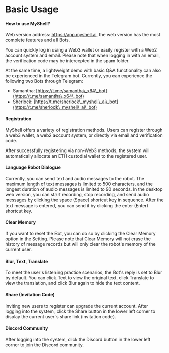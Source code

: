 # Basic Usage

#### How to use MyShell?

Web version address: https://app.myshell.ai, the web version has the most complete features and all Bots.

You can quickly log in using a Web3 wallet or easily register with a Web2 account system and email. Please note that when logging in with an email, the verification code may be intercepted in the spam folder.

At the same time, a lightweight demo with basic Q&A functionality can also be experienced in the Telegram bot. Currently, you can experience the following two Bots through Telegram:

* Samantha: [https://t.me/samantha\_x64\_bot](https://t.me/samantha\_x64\_bot)
* Sherlock: [https://t.me/sherlock\_myshell\_ai\_bot](https://t.me/sherlock\_myshell\_ai\_bot)

#### Registration

MyShell offers a variety of registration methods. Users can register through a web3 wallet, a web2 account system, or directly via email and verification code.

After successfully registering via non-Web3 methods, the system will automatically allocate an ETH custodial wallet to the registered user.

#### Language Robot Dialogue

Currently, you can send text and audio messages to the robot. The maximum length of text messages is limited to 500 characters, and the longest duration of audio messages is limited to 90 seconds. In the desktop web version, you can start recording, stop recording, and send audio messages by clicking the space (Space) shortcut key in sequence. After the text message is entered, you can send it by clicking the enter (Enter) shortcut key.

#### Clear Memory

If you want to reset the Bot, you can do so by clicking the Clear Memory option in the Setting. Please note that Clear Memory will not erase the history of message records but will only clear the robot's memory of the current user.

#### Blur, Text, Translate

To meet the user's listening practice scenarios, the Bot's reply is set to Blur by default. You can click Text to view the original text, click Translate to view the translation, and click Blur again to hide the text content.

#### Share (Invitation Code)

Inviting new users to register can upgrade the current account. After logging into the system, click the Share button in the lower left corner to display the current user's share link (invitation code).

#### Discord Community

After logging into the system, click the Discord button in the lower left corner to join the Discord community.
